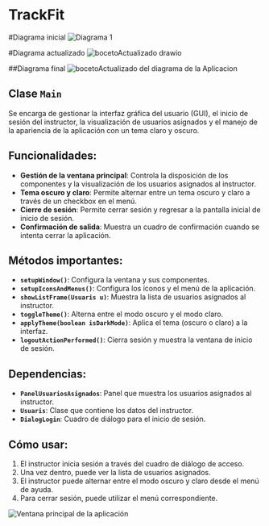 # TrackFit

#Diagrama inicial 
![Diagrama 1](https://github.com/user-attachments/assets/932ead64-ac80-4a71-8245-df723d936a09)

#Diagrama actualizado 
![bocetoActualizado drawio](https://github.com/user-attachments/assets/79e8306e-c768-477e-b6c3-37c5483a5581)

##Diagrama final
![bocetoActualizado del diagrama de la Aplicacion](https://github.com/user-attachments/assets/e44d1299-eb0e-41c0-92bd-516b021823f8)


##  Clase `Main`
Se encarga de gestionar la interfaz gráfica del usuario (GUI), el inicio de sesión del instructor, la visualización de usuarios asignados y el manejo de la apariencia de la aplicación con un tema claro y oscuro.
## Funcionalidades:
- **Gestión de la ventana principal**: Controla la disposición de los componentes y la visualización de los usuarios asignados al instructor.
- **Tema oscuro y claro**: Permite alternar entre un tema oscuro y claro a través de un checkbox en el menú.
- **Cierre de sesión**: Permite cerrar sesión y regresar a la pantalla inicial de inicio de sesión.
- **Confirmación de salida**: Muestra un cuadro de confirmación cuando se intenta cerrar la aplicación.

## Métodos importantes:

- **`setupWindow()`**: Configura la ventana y sus componentes.
- **`setupIconsAndMenus()`**: Configura los íconos y el menú de la aplicación.
- **`showListFrame(Usuaris u)`**: Muestra la lista de usuarios asignados al instructor.
- **`toggleTheme()`**: Alterna entre el modo oscuro y el modo claro.
- **`applyTheme(boolean isDarkMode)`**: Aplica el tema (oscuro o claro) a la interfaz.
- **`logoutActionPerformed()`**: Cierra sesión y muestra la ventana de inicio de sesión.

## Dependencias:
- **`PanelUsuariosAsignados`**: Panel que muestra los usuarios asignados al instructor.
- **`Usuaris`**: Clase que contiene los datos del instructor.
- **`DialogLogin`**: Cuadro de diálogo para el inicio de sesión.

## Cómo usar:
1. El instructor inicia sesión a través del cuadro de diálogo de acceso.
2. Una vez dentro, puede ver la lista de usuarios asignados.
3. El instructor puede alternar entre el modo oscuro y claro desde el menú de ayuda.
4. Para cerrar sesión, puede utilizar el menú correspondiente.

![Ventana principal de la aplicación ](https://github.com/user-attachments/assets/1e2157e8-95e8-4119-a304-1e97d78f905b)


